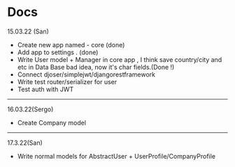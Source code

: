 # Docs
15.03.22 (San)
- Create new app named - core (done)
- Add app to settings . (done)
- Write User model + Manager in core app , I think save country/city and etc in Data Base bad idea,
now it's char fields.(Done !)
- Connect djoser/simplejwt/djangorestframework
- Write test router/serializer for user
- Test auth with JWT
----
16.03.22(Sergo)
- Create Company model
----
17.3.22(San)
- Write normal models for AbstractUser + UserProfile/CompanyProfile